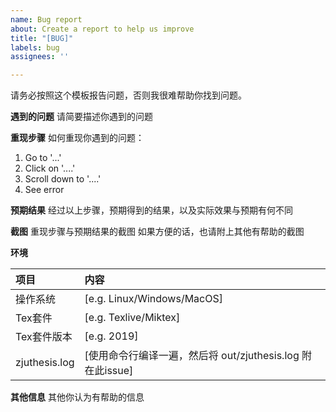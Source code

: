 ```yaml
---
name: Bug report
about: Create a report to help us improve
title: "[BUG]"
labels: bug
assignees: ''

---
```


请务必按照这个模板报告问题，否则我很难帮助你找到问题。

**遇到的问题**
请简要描述你遇到的问题

**重现步骤**
如何重现你遇到的问题：

1. Go to '...'
2. Click on '....'
3. Scroll down to '....'
4. See error

**预期结果**
经过以上步骤，预期得到的结果，以及实际效果与预期有何不同

**截图**
重现步骤与预期结果的截图
如果方便的话，也请附上其他有帮助的截图

**环境**

|项目|内容|
|:-|:-|
| 操作系统 | [e.g. Linux/Windows/MacOS] |
| Tex套件 | [e.g. Texlive/Miktex] |
| Tex套件版本 | [e.g. 2019] |
| zjuthesis.log | [使用命令行编译一遍，然后将 out/zjuthesis.log 附在此issue] |

**其他信息**
其他你认为有帮助的信息
